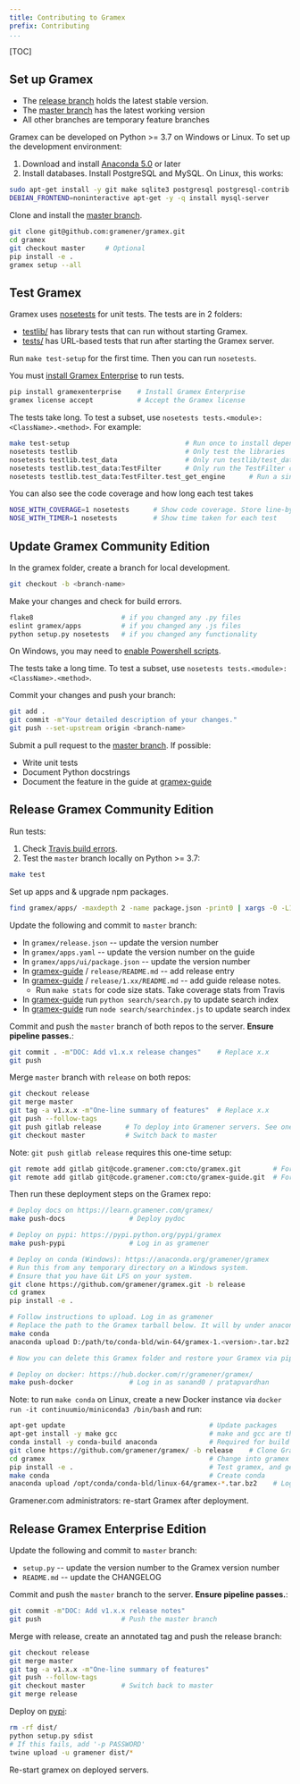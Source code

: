 ```yaml
---
title: Contributing to Gramex
prefix: Contributing
...
```


[TOC]

## Set up Gramex

- The [release branch](http://github.com/gramener/gramex/tree/release/)
  holds the latest stable version.
- The [master branch](http://github.com/gramener/gramex/tree/master/) has the
  latest working version
- All other branches are temporary feature branches

Gramex can be developed on Python >= 3.7 on Windows or Linux.
To set up the development environment:

1. Download and install [Anaconda 5.0](http://continuum.io/downloads) or later
2. Install databases. Install PostgreSQL and MySQL. On Linux, this works:

```bash
sudo apt-get install -y git make sqlite3 postgresql postgresql-contrib libpq-dev python-dev
DEBIAN_FRONTEND=noninteractive apt-get -y -q install mysql-server
```

Clone and install the [master branch](http://github.com/gramener/gramex/tree/master/).

```bash
git clone git@github.com:gramener/gramex.git
cd gramex
git checkout master     # Optional
pip install -e .
gramex setup --all
```

## Test Gramex

Gramex uses [nosetests](https://nose.readthedocs.io/en/latest/) for unit tests.
The tests are in 2 folders:

- [testlib/](https://github.com/gramener/gramex/tree/release/testlib/)
  has library tests that can run without starting Gramex.
- [tests/](https://github.com/gramener/gramex/tree/release/tests/)
  has URL-based tests that run after starting the Gramex server.

Run `make test-setup` for the first time. Then you can run `nosetests`.

You must [install Gramex Enterprise](../install/#install-gramex-enterprise) to run tests.

```bash
pip install gramexenterprise    # Install Gramex Enterprise
gramex license accept           # Accept the Gramex license
```

The tests take long. To test a subset, use `nosetests tests.<module>:<ClassName>.<method>`. For example:

```bash
make test-setup                             # Run once to install dependencies
nosetests testlib                           # Only test the libraries
nosetests testlib.test_data                 # Only run testlib/test_data.py
nosetests testlib.test_data:TestFilter      # Only run the TestFilter class
nosetests testlib.test_data:TestFilter.test_get_engine      # Run a single method
```

You can also see the code coverage and how long each test takes

```bash
NOSE_WITH_COVERAGE=1 nosetests      # Show code coverage. Store line-by-line results in htmlcov/
NOSE_WITH_TIMER=1 nosetests         # Show time taken for each test
```

## Update Gramex Community Edition

In the gramex folder, create a branch for local development.

```bash
git checkout -b <branch-name>
```

Make your changes and check for build errors.

```bash
flake8                      # if you changed any .py files
eslint gramex/apps          # if you changed any .js files
python setup.py nosetests   # if you changed any functionality
```

On Windows, you may need to [enable Powershell scripts](http://stackoverflow.com/a/18533754/100904).

The tests take a long time. To test a subset, use `nosetests tests.<module>:<ClassName>.<method>`.

Commit your changes and push your branch:

```bash
git add .
git commit -m"Your detailed description of your changes."
git push --set-upstream origin <branch-name>
```

Submit a pull request to the [master branch](http://github.com/gramener/gramex/tree/master/).
If possible:

- Write unit tests
- Document Python docstrings
- Document the feature in the guide at [gramex-guide][gramex-guide]


## Release Gramex Community Edition

Run tests:

1. Check [Travis build errors](https://travis-ci.com/gramener/gramex).
2. Test the `master` branch locally on Python >= 3.7:

```bash
make test
```

Set up apps and & upgrade npm packages.

```bash
find gramex/apps/ -maxdepth 2 -name package.json -print0 | xargs -0 -L1 yarn upgrade --cwd
```

Update the following and commit to `master` branch:

- In `gramex/release.json` -- update the version number
- In `gramex/apps.yaml` -- update the version number on the guide
- In `gramex/apps/ui/package.json` -- update the version number
- In [gramex-guide][gramex-guide] / `release/README.md` -- add release entry
- In [gramex-guide][gramex-guide] / `release/1.xx/README.md` -- add guide release notes.
  - Run `make stats` for code size stats. Take coverage stats from Travis
- In [gramex-guide][gramex-guide] run `python search/search.py` to update search index
- In [gramex-guide][gramex-guide] run `node search/searchindex.js` to update search index

Commit and push the `master` branch of both repos to the server.
**Ensure pipeline passes.**:

```bash
git commit . -m"DOC: Add v1.x.x release changes"    # Replace x.x
git push
```

Merge `master` branch with `release` on both repos:

```bash
git checkout release
git merge master
git tag -a v1.x.x -m"One-line summary of features"  # Replace x.x
git push --follow-tags
git push gitlab release      # To deploy into Gramener servers. See one-time setup below
git checkout master          # Switch back to master
```

Note: `git push gitlab release` requires this one-time setup:

```bash
git remote add gitlab git@code.gramener.com:cto/gramex.git        # For Gramex
git remote add gitlab git@code.gramener.com:cto/gramex-guide.git  # For Guide
```

Then run these deployment steps on the Gramex repo:

```bash
# Deploy docs on https://learn.gramener.com/gramex/
make push-docs                # Deploy pydoc

# Deploy on pypi: https://pypi.python.org/pypi/gramex
make push-pypi                # Log in as gramener

# Deploy on conda (Windows): https://anaconda.org/gramener/gramex
# Run this from any temporary directory on a Windows system.
# Ensure that you have Git LFS on your system.
git clone https://github.com/gramener/gramex.git -b release
cd gramex
pip install -e .

# Follow instructions to upload. Log in as gramener
# Replace the path to the Gramex tarball below. It will by under anaconda/conda-bld
make conda
anaconda upload D:/path/to/conda-bld/win-64/gramex-1.<version>.tar.bz2

# Now you can delete this Gramex folder and restore your Gramex via pip install gramex

# Deploy on docker: https://hub.docker.com/r/gramener/gramex/
make push-docker              # Log in as sanand0 / pratapvardhan
```

Note: to run `make conda` on Linux, create a new Docker instance via
`docker run -it continuumio/miniconda3 /bin/bash` and run:

```bash
apt-get update                                    # Update packages
apt-get install -y make gcc                       # make and gcc are the sole dependencies
conda install -y conda-build anaconda             # Required for build
git clone https://github.com/gramener/gramex/ -b release    # Clone Gramex release branch
cd gramex                                         # Change into gramex dir
pip install -e .                                  # Test gramex, and get orderedattrdict
make conda                                        # Create conda
anaconda upload /opt/conda/conda-bld/linux-64/gramex-*.tar.bz2    # Log in as gramener
```


Gramener.com administrators: re-start Gramex after deployment.

## Release Gramex Enterprise Edition

Update the following and commit to `master` branch:

- `setup.py` -- update the version number to the Gramex version number
- `README.md` -- update the CHANGELOG

Commit and push the `master` branch to the server. **Ensure pipeline passes.**:

```bash
git commit -m"DOC: Add v1.x.x release notes"
git push                    # Push the master branch
```

Merge with release, create an annotated tag and push the release branch:

```bash
git checkout release
git merge master
git tag -a v1.x.x -m"One-line summary of features"
git push --follow-tags
git checkout master         # Switch back to master
git merge release
```

Deploy on [pypi](https://pypi.python.org/pypi/gramexenterprise):

```bash
rm -rf dist/
python setup.py sdist
# If this fails, add '-p PASSWORD'
twine upload -u gramener dist/*
```
Re-start gramex on deployed servers.

[gramex-guide]: https://github.com/gramener/gramex-guide/
